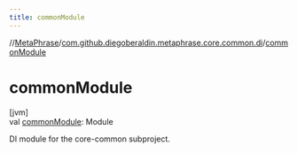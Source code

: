 ```yaml
---
title: commonModule
---
```

//[MetaPhrase](../../index.html)/[com.github.diegoberaldin.metaphrase.core.common.di](index.html)/[commonModule](common-module.html)



# commonModule



[jvm]\
val [commonModule](common-module.html): Module



DI module for the core-common subproject.





